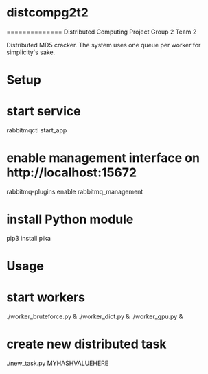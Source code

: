 # distcompg2t2
==============
Distributed Computing Project Group 2 Team 2

Distributed MD5 cracker. The system uses one queue per worker for  simplicity's sake.

Setup
=====

# start service
rabbitmqctl start_app

# enable management interface on http://localhost:15672
rabbitmq-plugins enable rabbitmq_management

# install Python module
pip3 install pika


Usage
=====

# start workers
./worker_bruteforce.py &
./worker_dict.py &
./worker_gpu.py &

# create new distributed task
./new_task.py MYHASHVALUEHERE

